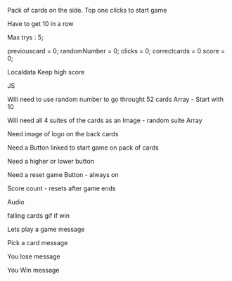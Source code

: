 Pack of cards on the side. Top one clicks to start game

Have to get 10 in a row

Max trys : 5;

previouscard = 0;
randomNumber = 0;
clicks = 0;
correctcards = 0
score = 0;

Localdata Keep high score

JS

Will need to use random number to go throught 52 cards Array - Start with 10

Will need all 4 suites of the cards as an Image - random suite Array

Need image of logo on the back cards

Need a Button linked to start game on pack of cards

Need a higher or lower button

Need a reset game Button - always on

Score count - resets after game ends

Audio

falling cards gif if win

Lets play a game message

Pick a card message

You lose message

You Win message
